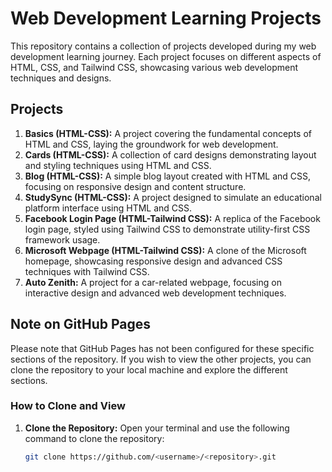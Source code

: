 # Web Development Learning Projects

This repository contains a collection of projects developed during my web development learning journey. Each project focuses on different aspects of HTML, CSS, and Tailwind CSS, showcasing various web development techniques and designs.

## Projects

1. **Basics (HTML-CSS):** A project covering the fundamental concepts of HTML and CSS, laying the groundwork for web development.
2. **Cards (HTML-CSS):** A collection of card designs demonstrating layout and styling techniques using HTML and CSS.
3. **Blog (HTML-CSS):** A simple blog layout created with HTML and CSS, focusing on responsive design and content structure.
4. **StudySync (HTML-CSS):** A project designed to simulate an educational platform interface using HTML and CSS.
5. **Facebook Login Page (HTML-Tailwind CSS):** A replica of the Facebook login page, styled using Tailwind CSS to demonstrate utility-first CSS framework usage.
6. **Microsoft Webpage (HTML-Tailwind CSS):** A clone of the Microsoft homepage, showcasing responsive design and advanced CSS techniques with Tailwind CSS.
7. **Auto Zenith:** A project for a car-related webpage, focusing on interactive design and advanced web development techniques.

## Note on GitHub Pages

Please note that GitHub Pages has not been configured for these specific sections of the repository. If you wish to view the other projects, you can clone the repository to your local machine and explore the different sections.

### How to Clone and View

1. **Clone the Repository:**
   Open your terminal and use the following command to clone the repository:

   ```bash
   git clone https://github.com/<username>/<repository>.git
